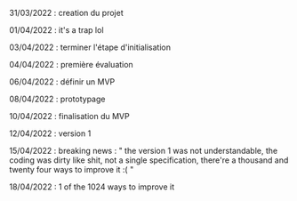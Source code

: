 31/03/2022 : creation du projet

01/04/2022 : it's a trap lol

03/04/2022 : terminer l'étape d'initialisation

04/04/2022 : première évaluation

06/04/2022 : définir un MVP

08/04/2022 : prototypage

10/04/2022 : finalisation du MVP

12/04/2022 : version 1

15/04/2022 : breaking news : " the version 1 was not understandable, the coding was dirty like shit, not a single specification, there're a thousand and                twenty four ways to improve it :( "

18/04/2022 : 1 of the 1024 ways to improve it
